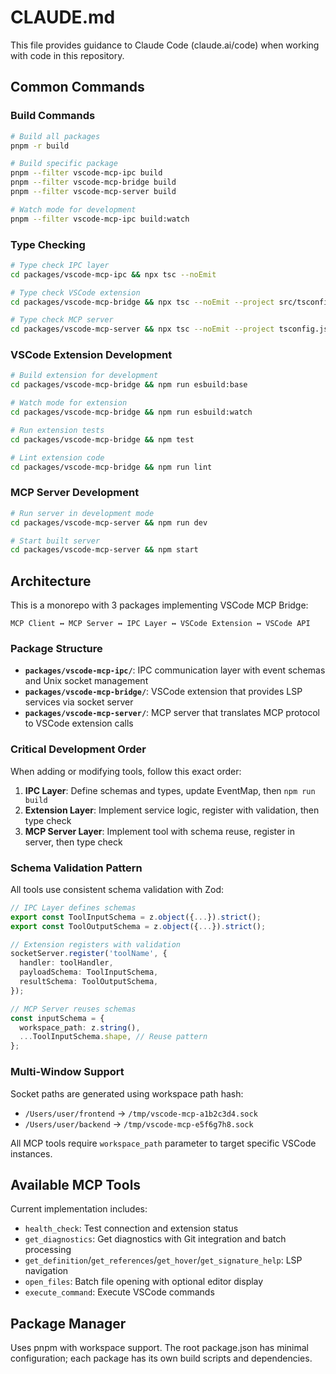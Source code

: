 # CLAUDE.md

This file provides guidance to Claude Code (claude.ai/code) when working with code in this repository.

## Common Commands

### Build Commands
```bash
# Build all packages
pnpm -r build

# Build specific package
pnpm --filter vscode-mcp-ipc build
pnpm --filter vscode-mcp-bridge build
pnpm --filter vscode-mcp-server build

# Watch mode for development
pnpm --filter vscode-mcp-ipc build:watch
```

### Type Checking
```bash
# Type check IPC layer
cd packages/vscode-mcp-ipc && npx tsc --noEmit

# Type check VSCode extension
cd packages/vscode-mcp-bridge && npx tsc --noEmit --project src/tsconfig.json

# Type check MCP server
cd packages/vscode-mcp-server && npx tsc --noEmit --project tsconfig.json
```

### VSCode Extension Development
```bash
# Build extension for development
cd packages/vscode-mcp-bridge && npm run esbuild:base

# Watch mode for extension
cd packages/vscode-mcp-bridge && npm run esbuild:watch

# Run extension tests
cd packages/vscode-mcp-bridge && npm test

# Lint extension code
cd packages/vscode-mcp-bridge && npm run lint
```

### MCP Server Development
```bash
# Run server in development mode
cd packages/vscode-mcp-server && npm run dev

# Start built server
cd packages/vscode-mcp-server && npm start
```

## Architecture

This is a monorepo with 3 packages implementing VSCode MCP Bridge:

```
MCP Client ↔ MCP Server ↔ IPC Layer ↔ VSCode Extension ↔ VSCode API
```

### Package Structure

- **`packages/vscode-mcp-ipc/`**: IPC communication layer with event schemas and Unix socket management
- **`packages/vscode-mcp-bridge/`**: VSCode extension that provides LSP services via socket server
- **`packages/vscode-mcp-server/`**: MCP server that translates MCP protocol to VSCode extension calls

### Critical Development Order

When adding or modifying tools, follow this exact order:

1. **IPC Layer**: Define schemas and types, update EventMap, then `npm run build`
2. **Extension Layer**: Implement service logic, register with validation, then type check
3. **MCP Server Layer**: Implement tool with schema reuse, register in server, then type check

### Schema Validation Pattern

All tools use consistent schema validation with Zod:

```typescript
// IPC Layer defines schemas
export const ToolInputSchema = z.object({...}).strict();
export const ToolOutputSchema = z.object({...}).strict();

// Extension registers with validation
socketServer.register('toolName', {
  handler: toolHandler,
  payloadSchema: ToolInputSchema,
  resultSchema: ToolOutputSchema,
});

// MCP Server reuses schemas
const inputSchema = {
  workspace_path: z.string(),
  ...ToolInputSchema.shape, // Reuse pattern
};
```

### Multi-Window Support

Socket paths are generated using workspace path hash:
- `/Users/user/frontend` → `/tmp/vscode-mcp-a1b2c3d4.sock`
- `/Users/user/backend` → `/tmp/vscode-mcp-e5f6g7h8.sock`

All MCP tools require `workspace_path` parameter to target specific VSCode instances.

## Available MCP Tools

Current implementation includes:
- `health_check`: Test connection and extension status
- `get_diagnostics`: Get diagnostics with Git integration and batch processing
- `get_definition`/`get_references`/`get_hover`/`get_signature_help`: LSP navigation
- `open_files`: Batch file opening with optional editor display
- `execute_command`: Execute VSCode commands

## Package Manager

Uses pnpm with workspace support. The root package.json has minimal configuration; each package has its own build scripts and dependencies.